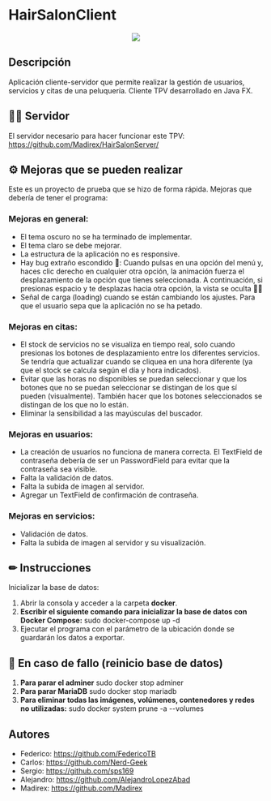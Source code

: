 # HairSalonClient

<p align="center">
  <img src="https://i.imgur.com/1Cnf3e4.png"/>
</p>

## Descripción
Aplicación cliente-servidor que permite realizar la gestión de usuarios, servicios y citas de una peluquería. Cliente TPV desarrollado en Java FX.

## 🧑‍💻 Servidor
El servidor necesario para hacer funcionar este TPV:
https://github.com/Madirex/HairSalonServer/

## ⚙️ Mejoras que se pueden realizar
Este es un proyecto de prueba que se hizo de forma rápida.
Mejoras que debería de tener el programa:

### Mejoras en general:
- El tema oscuro no se ha terminado de implementar.
- El tema claro se debe mejorar.
- La estructura de la aplicación no es responsive.
- Hay bug extraño escondido 🥚: Cuando pulsas en una opción del menú y, haces clic derecho en cualquier otra opción, la animación fuerza el desplazamiento de la opción que tienes seleccionada. A continuación, si presionas espacio y te desplazas hacia otra opción, la vista se oculta 🧙‍♂️
- Señal de carga (loading) cuando se están cambiando los ajustes. Para que el usuario sepa que la aplicación no se ha petado.

### Mejoras en citas:
- El stock de servicios no se visualiza en tiempo real, solo cuando presionas los botones de desplazamiento entre los diferentes servicios. Se tendría que actualizar cuando se cliquea en una hora diferente (ya que el stock se calcula según el día y hora indicados).
- Evitar que las horas no disponibles se puedan seleccionar y que los botones que no se puedan seleccionar se distingan de los que sí pueden (visualmente). También hacer que los botones seleccionados se distingan de los que no lo están.
- Eliminar la sensibilidad a las mayúsculas del buscador.

### Mejoras en usuarios:
- La creación de usuarios no funciona de manera correcta. El TextField de contraseña debería de ser un PasswordField para evitar que la contraseña sea visible.
- Falta la validación de datos.
- Falta la subida de imagen al servidor.
- Agregar un TextField de confirmación de contraseña.


### Mejoras en servicios:
- Validación de datos.
- Falta la subida de imagen al servidor y su visualización.


## ✏ Instrucciones
Inicializar la base de datos:
1. Abrir la consola y acceder a la carpeta **docker**.
2. **Escribir el siguiente comando para inicializar la base de datos con Docker Compose:** sudo docker-compose up -d
3. Ejecutar el programa con el parámetro de la ubicación donde se guardarán los datos a exportar.

## 🐛 En caso de fallo (reinicio base de datos)
1. **Para parar el adminer** sudo docker stop adminer
2. **Para parar MariaDB** sudo docker stop mariadb
3. **Para eliminar todas las imágenes, volúmenes, contenedores y redes no utilizadas:** sudo docker system prune -a --volumes

## Autores
- Federico: <https://github.com/FedericoTB>
- Carlos: <https://github.com/Nerd-Geek>
- Sergio: <https://github.com/sps169>
- Alejandro: <https://github.com/AlejandroLopezAbad>
- Madirex: <https://github.com/Madirex>
